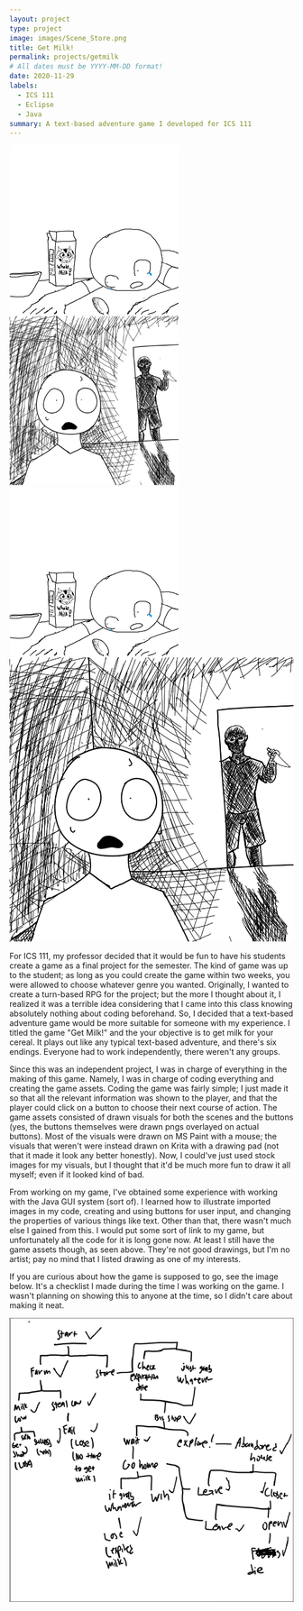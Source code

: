 ```yaml
---
layout: project
type: project
image: images/Scene_Store.png
title: Get Milk!
permalink: projects/getmilk
# All dates must be YYYY-MM-DD format!
date: 2020-11-29
labels:
  - ICS 111
  - Eclipse
  - Java
summary: A text-based adventure game I developed for ICS 111
---
```


<div>
  <img class="ui image" src="../images/Scene_SpoiledMilk.png">
   <img class="ui image" src="../images/scene_gameover.png" width="300" height="300">
</div>
<div class="ui small rounded images">
  <img class="ui image" src="../images/Scene_SpoiledMilk.png">
   <img class="ui image" src="../images/scene_gameover.png">
</div>

For ICS 111, my professor decided that it would be fun to have his students create a game as a final project for the semester. The kind of game was up to the student; as long as you could create the game within two weeks, you were allowed to choose whatever genre you wanted. Originally, I wanted to create a turn-based RPG for the project; but the more I thought about it, I realized it was a terrible idea considering that I came into this class knowing absolutely nothing about coding beforehand. So, I decided that a text-based adventure game would be more suitable for someone with my experience. I titled the game "Get Milk!" and the your objective is to get milk for your cereal. It plays out like any typical text-based adventure, and there's six endings. Everyone had to work independently, there weren't any groups.

Since this was an independent project, I was in charge of everything in the making of this game. Namely, I was in charge of coding everything and creating the game assets. Coding the game was fairly simple; I just made it so that all the relevant information was shown to the player, and that the player could click on a button to choose their next course of action. The game assets consisted of drawn visuals for both the scenes and the buttons (yes, the buttons themselves were drawn pngs overlayed on actual buttons). Most of the visuals were drawn on MS Paint with a mouse; the visuals that weren't were instead drawn on Krita with a drawing pad (not that it made it look any better honestly). Now, I could've just used stock images for my visuals, but I thought that it'd be much more fun to draw it all myself; even if it looked kind of bad.

From working on my game, I've obtained some experience with working with the Java GUI system (sort of). I learned how to illustrate imported images in my code, creating and using buttons for user input, and changing the properties of various things like text. Other than that, there wasn't much else I gained from this. I would put some sort of link to my game, but unfortunately all the code for it is long gone now. At least I still have the game assets though, as seen above. They're not good drawings, but I'm no artist; pay no mind that I listed drawing as one of my interests.

If you are curious about how the game is supposed to go, see the image below. It's a checklist I made during the time I was working on the game. I wasn't planning on showing this to anyone at the time, so I didn't care about making it neat.

<img class="ui image" src="../images/GameMap.PNG">



